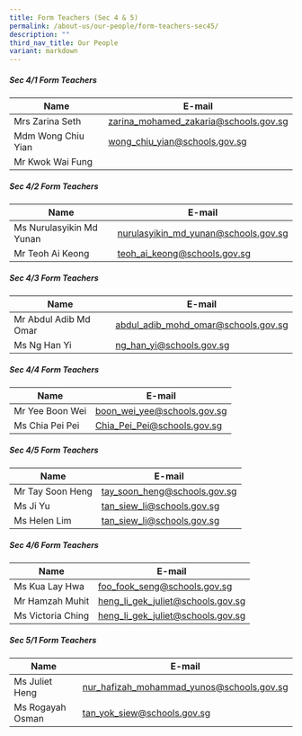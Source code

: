 ```yaml
---
title: Form Teachers (Sec 4 & 5)
permalink: /about-us/our-people/form-teachers-sec45/
description: ""
third_nav_title: Our People
variant: markdown
---
```

##### Sec 4/1 Form Teachers 

| Name | E-mail |
| -------- | -------- |
| Mrs Zarina Seth    | [zarina_mohamed_zakaria@schools.gov.sg](mailto:zarina_mohamed_zakaria@schools.gov.sg)     |
| Mdm Wong Chiu Yian     | [wong_chiu_yian@schools.gov.sg](mailto:wong_chiu_yian@schools.gov.sg)     |
| Mr Kwok Wai Fung     |      |

##### Sec 4/2 Form Teachers 

| Name | E-mail |
| -------- | -------- |
| Ms Nurulasyikin Md Yunan     | [nurulasyikin_md_yunan@schools.gov.sg](mailto:nurulasyikin_md_yunan@schools.gov.sg)     |
| Mr Teoh Ai Keong     | [teoh_ai_keong@schools.gov.sg](mailto:teoh_ai_keong@schools.gov.sg)     |


##### Sec 4/3 Form Teachers 

| Name | E-mail |
| -------- | -------- |
| Mr Abdul Adib Md Omar    | [abdul_adib_mohd_omar@schools.gov.sg](mailto:abdul_adib_mohd_omar@schools.gov.sg)     |
| Ms Ng Han Yi     | [ng_han_yi@schools.gov.sg](mailto:ng_han_yi@schools.gov.sg)     |


##### Sec 4/4 Form Teachers 

| Name | E-mail |
| -------- | -------- |
| Mr Yee Boon Wei     | [boon_wei_yee@schools.gov.sg](mailto:boon_wei_yee@schools.gov.sg)     |
| Ms Chia Pei Pei     | [Chia_Pei_Pei@schools.gov.sg](mailto:Chia_Pei_Pei@schools.gov.sg)     |


##### Sec 4/5 Form Teachers 

| Name | E-mail |
| -------- | -------- |
| Mr Tay Soon Heng     | [tay_soon_heng@schools.gov.sg](mailto:tay_soon_heng@schools.gov.sg)     |
| Ms Ji Yu     | [tan\_siew\_li@schools.gov.sg](mailto:tan_siew_li@schools.gov.sg)     |
| Ms Helen Lim     | [tan\_siew\_li@schools.gov.sg](mailto:tan_siew_li@schools.gov.sg)     |


##### Sec 4/6 Form Teachers 

| Name | E-mail |
| -------- | -------- |
| Ms Kua Lay Hwa     | [foo\_fook\_seng@schools.gov.sg](mailto:foo_fook_seng@schools.gov.sg)     |
| Mr Hamzah Muhit     | [heng\_li\_gek\_juliet@schools.gov.sg](mailto:heng_li_gek_juliet@schools.gov.sg)     |
| Ms Victoria Ching     | [heng\_li\_gek\_juliet@schools.gov.sg](mailto:heng_li_gek_juliet@schools.gov.sg)     |


##### Sec 5/1 Form Teachers 

| Name | E-mail |
| -------- | -------- |
| Ms Juliet Heng     | [nur\_hafizah\_mohammad\_yunos@schools.gov.sg](mailto:nur_hafizah_mohammad_yunos@schools.gov.sg)     |
| Ms Rogayah Osman     | [tan\_yok\_siew@schools.gov.sg](mailto:tan_yok_siew@schools.gov.sg)     |